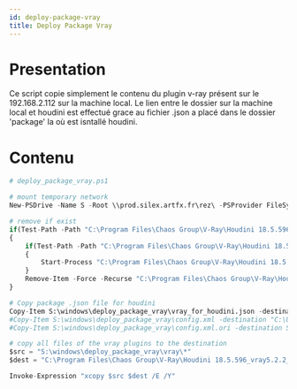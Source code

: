 ```yaml
---
id: deploy-package-vray
title: Deploy Package Vray
---
```


# Presentation
Ce script copie simplement le contenu du plugin v-ray présent sur le 192.168.2.112 sur la machine local.
Le lien entre le dossier sur la machine local et houdini est effectué grace au fichier .json a placé dans le dossier 'package' la où est isntallé houdini. 

# Contenu
```py
# deploy_package_vray.ps1

# mount temporary network
New-PSDrive -Name S -Root \\prod.silex.artfx.fr\rez\ -PSProvider FileSystem

# remove if exist
if(Test-Path -Path "C:\Program Files\Chaos Group\V-Ray\Houdini 18.5.596")
{
	if(Test-Path -Path "C:\Program Files\Chaos Group\V-Ray\Houdini 18.5.596\uninstall")
	{
		Start-Process "C:\Program Files\Chaos Group\V-Ray\Houdini 18.5.596\uninstall\Uninstall.lnk"  -ArgumentList "-auto -quiet=1" -Wait
	}
	Remove-Item -Force -Recurse "C:\Program Files\Chaos Group\V-Ray\Houdini 18.5.596"
}

# Copy package .json file for houdini 
Copy-Item S:\windows\deploy_package_vray\vray_for_houdini.json -destination "C:\Houdini18\packages" -Force
#Copy-Item S:\windows\deploy_package_vray\config.xml -destination "C:\Users\Public" -Force
#Copy-Item S:\windows\deploy_package_vray\config.xml.ori -destination S:\windows\deploy_package_vray\config.xml -Force

# copy all files of the vray plugins to the destination
$src = "S:\windows\deploy_package_vray\vray\*"
$dest = "C:\Program Files\Chaos Group\V-Ray\Houdini 18.5.596_vray5.2.2_stable"

Invoke-Expression "xcopy $src $dest /E /Y"
```

